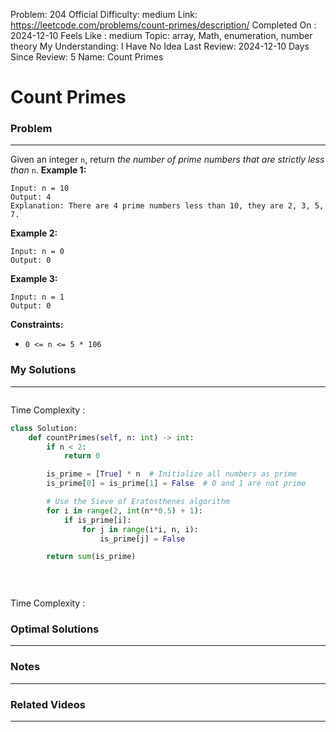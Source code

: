 Problem: 204
Official Difficulty: medium
Link: https://leetcode.com/problems/count-primes/description/
Completed On : 2024-12-10
Feels Like : medium
Topic: array, Math, enumeration, number theory
My Understanding: I Have No Idea
Last Review: 2024-12-10
Days Since Review: 5
Name: Count Primes

# Count Primes
### Problem
___
Given an integer `n`, return *the number of prime numbers that are strictly less than* `n`.
**Example 1:**
```plain text
Input: n = 10
Output: 4
Explanation: There are 4 prime numbers less than 10, they are 2, 3, 5, 7.
```
**Example 2:**
```plain text
Input: n = 0
Output: 0
```
**Example 3:**
```plain text
Input: n = 1
Output: 0
```
**Constraints:**
- `0 <= n <= 5 * 106`
### My Solutions
___
```python

```

Time Complexity :
```python
class Solution:
    def countPrimes(self, n: int) -> int:
        if n < 2:
            return 0

        is_prime = [True] * n  # Initialize all numbers as prime
        is_prime[0] = is_prime[1] = False  # 0 and 1 are not prime

        # Use the Sieve of Eratosthenes algorithm
        for i in range(2, int(n**0.5) + 1):
            if is_prime[i]:
                for j in range(i*i, n, i):
                    is_prime[j] = False

        return sum(is_prime)

            
        
```

Time Complexity : 
### Optimal Solutions
___

### Notes
___
 
### Related Videos 
___
[]()